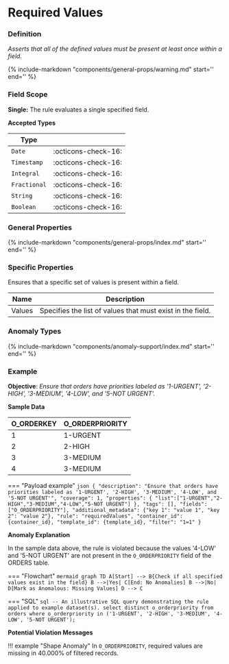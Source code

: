 # Required Values

### Definition

*Asserts that all of the defined values must be present at least once within a field.*

{% 
    include-markdown "components/general-props/warning.md" 
    start='<!-- SPACING-WARNING --start -->'
    end='<!-- SPACING-WARNING --end -->'
%}

### Field Scope

**Single:** The rule evaluates a single specified field.

**Accepted Types**

| Type        |                          |
|-------------|--------------------------|
| `Date`      | <div style="text-align:center">:octicons-check-16:</div>      |
| `Timestamp` | <div style="text-align:center">:octicons-check-16:</div>      |
| `Integral`  | <div style="text-align:center">:octicons-check-16:</div>      |
| `Fractional`| <div style="text-align:center">:octicons-check-16:</div>      |
| `String`    | <div style="text-align:center">:octicons-check-16:</div>      |
| `Boolean`   | <div style="text-align:center">:octicons-check-16:</div>      |

### General Properties

{% 
    include-markdown "components/general-props/index.md"
    start='<!-- all-props--start -->'
    end='<!-- all-props--end -->' 
%}

### Specific Properties

Ensures that a specific set of values is present within a field.

| Name     | Description                                               |
|----------|-----------------------------------------------------------|
| <div class="text-primary">Values</div> | Specifies the list of values that must exist in the field. |

### Anomaly Types

{%
    include-markdown "components/anomaly-support/index.md"
    start='<!-- shape-only--start -->'
    end='<!-- shape-only--end -->'
%}

### Example

**Objective**: *Ensure that orders have priorities labeled as '1-URGENT', '2-HIGH', '3-MEDIUM', '4-LOW', and '5-NOT URGENT'.*

**Sample Data**

| O_ORDERKEY | O_ORDERPRIORITY |
|------------|-----------------|
| 1          | 1-URGENT        |
| 2          | 2-HIGH          |
| 3          | 3-MEDIUM        |
| 4          | 3-MEDIUM        |

=== "Payload example"
    ``` json
    {
        "description": "Ensure that orders have priorities labeled as '1-URGENT', '2-HIGH', '3-MEDIUM', '4-LOW', and '5-NOT URGENT'",
        "coverage": 1,
        "properties": {
            "list":["1-URGENT","2-HIGH","3-MEDIUM","4-LOW","5-NOT URGENT"]
        },
        "tags": [],
        "fields": ["O_ORDERPRIORITY"],
        "additional_metadata": {"key 1": "value 1", "key 2": "value 2"},
        "rule": "requiredValues",
        "container_id": {container_id},
        "template_id": {template_id},
        "filter": "1=1"
    }
    ```

**Anomaly Explanation**

In the sample data above, the rule is violated because the values '4-LOW' and '5-NOT URGENT' are not present in the `O_ORDERPRIORITY` field of the ORDERS table.

=== "Flowchart"
    ```mermaid
    graph TD
    A[Start] --> B{Check if all specified values exist in the field}
    B -->|Yes| C[End: No Anomalies]
    B -->|No| D[Mark as Anomalous: Missing Values]
    D --> C
    ```

=== "SQL"
    ```sql
    -- An illustrative SQL query demonstrating the rule applied to example dataset(s).
    select distinct
        o_orderpriority
    from orders
    where o_orderpriority in ('1-URGENT', '2-HIGH', '3-MEDIUM', '4-LOW', '5-NOT URGENT');
    ```

**Potential Violation Messages**

!!! example "Shape Anomaly"
    In `O_ORDERPRIORITY`, required values are missing in 40.000% of filtered records.
